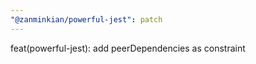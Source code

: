 ```yaml
---
"@zanminkian/powerful-jest": patch
---
```


feat(powerful-jest): add peerDependencies as constraint
